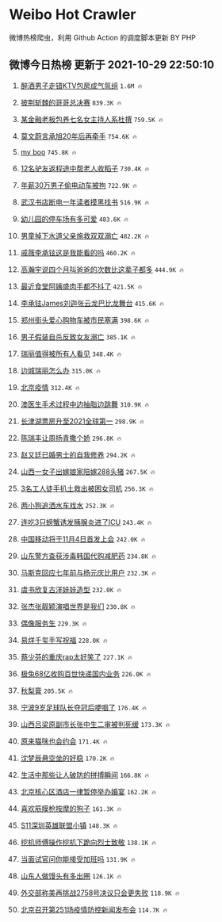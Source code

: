 # Weibo Hot Crawler 



微博热榜爬虫，利用 Github Action 的调度脚本更新 BY PHP 


## 微博今日热榜 更新于 2021-10-29 22:50:10 
1. [醉酒男子走错KTV包房成气氛组](https://s.weibo.com/weibo?q=%23%E9%86%89%E9%85%92%E7%94%B7%E5%AD%90%E8%B5%B0%E9%94%99KTV%E5%8C%85%E6%88%BF%E6%88%90%E6%B0%94%E6%B0%9B%E7%BB%84%23&Refer=top) `1.6M 🔥` 

1. [披荆斩棘的哥哥总决赛](https://s.weibo.com/weibo?q=%23%E6%8A%AB%E8%8D%86%E6%96%A9%E6%A3%98%E7%9A%84%E5%93%A5%E5%93%A5%E6%80%BB%E5%86%B3%E8%B5%9B%23&Refer=top) `839.3K 🔥` 

1. [某金融老板包养七名女主持人系杜撰](https://s.weibo.com/weibo?q=%23%E6%9F%90%E9%87%91%E8%9E%8D%E8%80%81%E6%9D%BF%E5%8C%85%E5%85%BB%E4%B8%83%E5%90%8D%E5%A5%B3%E4%B8%BB%E6%8C%81%E4%BA%BA%E7%B3%BB%E6%9D%9C%E6%92%B0%23&Refer=top) `759.5K 🔥` 

1. [莫文蔚言承旭20年后再牵手](https://s.weibo.com/weibo?q=%23%E8%8E%AB%E6%96%87%E8%94%9A%E8%A8%80%E6%89%BF%E6%97%AD20%E5%B9%B4%E5%90%8E%E5%86%8D%E7%89%B5%E6%89%8B%23&Refer=top) `754.6K 🔥` 

1. [my boo](https://s.weibo.com/weibo?q=my%20boo&Refer=top) `745.8K 🔥` 

1. [12名驴友返程途中帮老人收稻子](https://s.weibo.com/weibo?q=%2312%E5%90%8D%E9%A9%B4%E5%8F%8B%E8%BF%94%E7%A8%8B%E9%80%94%E4%B8%AD%E5%B8%AE%E8%80%81%E4%BA%BA%E6%94%B6%E7%A8%BB%E5%AD%90%23&Refer=top) `730.4K 🔥` 

1. [年薪30万男子偷电动车被拘](https://s.weibo.com/weibo?q=%23%E5%B9%B4%E8%96%AA30%E4%B8%87%E7%94%B7%E5%AD%90%E5%81%B7%E7%94%B5%E5%8A%A8%E8%BD%A6%E8%A2%AB%E6%8B%98%23&Refer=top) `722.9K 🔥` 

1. [武汉书店断电一年读者摸黑找书](https://s.weibo.com/weibo?q=%23%E6%AD%A6%E6%B1%89%E4%B9%A6%E5%BA%97%E6%96%AD%E7%94%B5%E4%B8%80%E5%B9%B4%E8%AF%BB%E8%80%85%E6%91%B8%E9%BB%91%E6%89%BE%E4%B9%A6%23&Refer=top) `516.9K 🔥` 

1. [幼儿园的停车场有多可爱](https://s.weibo.com/weibo?q=%23%E5%B9%BC%E5%84%BF%E5%9B%AD%E7%9A%84%E5%81%9C%E8%BD%A6%E5%9C%BA%E6%9C%89%E5%A4%9A%E5%8F%AF%E7%88%B1%23&Refer=top) `483.6K 🔥` 

1. [男童掉下水道父亲施救双双溺亡](https://s.weibo.com/weibo?q=%23%E7%94%B7%E7%AB%A5%E6%8E%89%E4%B8%8B%E6%B0%B4%E9%81%93%E7%88%B6%E4%BA%B2%E6%96%BD%E6%95%91%E5%8F%8C%E5%8F%8C%E6%BA%BA%E4%BA%A1%23&Refer=top) `482.2K 🔥` 

1. [戚薇李承铉这是我能看的吗](https://s.weibo.com/weibo?q=%E6%88%9A%E8%96%87%E6%9D%8E%E6%89%BF%E9%93%89%E8%BF%99%E6%98%AF%E6%88%91%E8%83%BD%E7%9C%8B%E7%9A%84%E5%90%97&Refer=top) `460.2K 🔥` 

1. [高瀚宇说四个月叫爸爸的次数比这辈子都多](https://s.weibo.com/weibo?q=%23%E9%AB%98%E7%80%9A%E5%AE%87%E8%AF%B4%E5%9B%9B%E4%B8%AA%E6%9C%88%E5%8F%AB%E7%88%B8%E7%88%B8%E7%9A%84%E6%AC%A1%E6%95%B0%E6%AF%94%E8%BF%99%E8%BE%88%E5%AD%90%E9%83%BD%E5%A4%9A%23&Refer=top) `444.9K 🔥` 

1. [最近食堂阿姨盛肉手都不抖了](https://s.weibo.com/weibo?q=%23%E6%9C%80%E8%BF%91%E9%A3%9F%E5%A0%82%E9%98%BF%E5%A7%A8%E7%9B%9B%E8%82%89%E6%89%8B%E9%83%BD%E4%B8%8D%E6%8A%96%E4%BA%86%23&Refer=top) `421.5K 🔥` 

1. [李承铉James刘迦张云龙巴比龙舞台](https://s.weibo.com/weibo?q=%23%E6%9D%8E%E6%89%BF%E9%93%89James%E5%88%98%E8%BF%A6%E5%BC%A0%E4%BA%91%E9%BE%99%E5%B7%B4%E6%AF%94%E9%BE%99%E8%88%9E%E5%8F%B0%23&Refer=top) `415.6K 🔥` 

1. [郑州街头爱心购物车被市民塞满](https://s.weibo.com/weibo?q=%23%E9%83%91%E5%B7%9E%E8%A1%97%E5%A4%B4%E7%88%B1%E5%BF%83%E8%B4%AD%E7%89%A9%E8%BD%A6%E8%A2%AB%E5%B8%82%E6%B0%91%E5%A1%9E%E6%BB%A1%23&Refer=top) `398.6K 🔥` 

1. [男子假装自杀反致女友溺亡](https://s.weibo.com/weibo?q=%23%E7%94%B7%E5%AD%90%E5%81%87%E8%A3%85%E8%87%AA%E6%9D%80%E5%8F%8D%E8%87%B4%E5%A5%B3%E5%8F%8B%E6%BA%BA%E4%BA%A1%23&Refer=top) `385.1K 🔥` 

1. [瑞丽值得被所有人看见](https://s.weibo.com/weibo?q=%23%E7%91%9E%E4%B8%BD%E5%80%BC%E5%BE%97%E8%A2%AB%E6%89%80%E6%9C%89%E4%BA%BA%E7%9C%8B%E8%A7%81%23&Refer=top) `348.4K 🔥` 

1. [边城瑞丽怎么办](https://s.weibo.com/weibo?q=%23%E8%BE%B9%E5%9F%8E%E7%91%9E%E4%B8%BD%E6%80%8E%E4%B9%88%E5%8A%9E%23&Refer=top) `315.0K 🔥` 

1. [北京疫情](https://s.weibo.com/weibo?q=%23%E5%8C%97%E4%BA%AC%E7%96%AB%E6%83%85%23&Refer=top) `312.4K 🔥` 

1. [澳医生手术过程中边抽脂边跳舞](https://s.weibo.com/weibo?q=%23%E6%BE%B3%E5%8C%BB%E7%94%9F%E6%89%8B%E6%9C%AF%E8%BF%87%E7%A8%8B%E4%B8%AD%E8%BE%B9%E6%8A%BD%E8%84%82%E8%BE%B9%E8%B7%B3%E8%88%9E%23&Refer=top) `310.9K 🔥` 

1. [长津湖票房升至2021全球第一](https://s.weibo.com/weibo?q=%23%E9%95%BF%E6%B4%A5%E6%B9%96%E7%A5%A8%E6%88%BF%E5%8D%87%E8%87%B32021%E5%85%A8%E7%90%83%E7%AC%AC%E4%B8%80%23&Refer=top) `298.9K 🔥` 

1. [陈瑞丰让周扬青撒个娇](https://s.weibo.com/weibo?q=%23%E9%99%88%E7%91%9E%E4%B8%B0%E8%AE%A9%E5%91%A8%E6%89%AC%E9%9D%92%E6%92%92%E4%B8%AA%E5%A8%87%23&Refer=top) `296.8K 🔥` 

1. [赵又廷已婚男士的自我修养](https://s.weibo.com/weibo?q=%23%E8%B5%B5%E5%8F%88%E5%BB%B7%E5%B7%B2%E5%A9%9A%E7%94%B7%E5%A3%AB%E7%9A%84%E8%87%AA%E6%88%91%E4%BF%AE%E5%85%BB%23&Refer=top) `294.2K 🔥` 

1. [山西一女子出嫁娘家陪嫁288头猪](https://s.weibo.com/weibo?q=%23%E5%B1%B1%E8%A5%BF%E4%B8%80%E5%A5%B3%E5%AD%90%E5%87%BA%E5%AB%81%E5%A8%98%E5%AE%B6%E9%99%AA%E5%AB%81288%E5%A4%B4%E7%8C%AA%23&Refer=top) `267.5K 🔥` 

1. [3名工人徒手扒土救出被困女司机](https://s.weibo.com/weibo?q=%233%E5%90%8D%E5%B7%A5%E4%BA%BA%E5%BE%92%E6%89%8B%E6%89%92%E5%9C%9F%E6%95%91%E5%87%BA%E8%A2%AB%E5%9B%B0%E5%A5%B3%E5%8F%B8%E6%9C%BA%23&Refer=top) `256.3K 🔥` 

1. [两小狗追洒水车戏水](https://s.weibo.com/weibo?q=%23%E4%B8%A4%E5%B0%8F%E7%8B%97%E8%BF%BD%E6%B4%92%E6%B0%B4%E8%BD%A6%E6%88%8F%E6%B0%B4%23&Refer=top) `252.3K 🔥` 

1. [连吃3只螃蟹诱发胰腺炎进了ICU](https://s.weibo.com/weibo?q=%23%E8%BF%9E%E5%90%833%E5%8F%AA%E8%9E%83%E8%9F%B9%E8%AF%B1%E5%8F%91%E8%83%B0%E8%85%BA%E7%82%8E%E8%BF%9B%E4%BA%86ICU%23&Refer=top) `243.4K 🔥` 

1. [中国移动将于11月4日首发上会](https://s.weibo.com/weibo?q=%23%E4%B8%AD%E5%9B%BD%E7%A7%BB%E5%8A%A8%E5%B0%86%E4%BA%8E11%E6%9C%884%E6%97%A5%E9%A6%96%E5%8F%91%E4%B8%8A%E4%BC%9A%23&Refer=top) `242.0K 🔥` 

1. [山东警方查获涉毒韩国代购减肥药](https://s.weibo.com/weibo?q=%23%E5%B1%B1%E4%B8%9C%E8%AD%A6%E6%96%B9%E6%9F%A5%E8%8E%B7%E6%B6%89%E6%AF%92%E9%9F%A9%E5%9B%BD%E4%BB%A3%E8%B4%AD%E5%87%8F%E8%82%A5%E8%8D%AF%23&Refer=top) `234.8K 🔥` 

1. [马斯克回应七年前与杨元庆比用户](https://s.weibo.com/weibo?q=%23%E9%A9%AC%E6%96%AF%E5%85%8B%E5%9B%9E%E5%BA%94%E4%B8%83%E5%B9%B4%E5%89%8D%E4%B8%8E%E6%9D%A8%E5%85%83%E5%BA%86%E6%AF%94%E7%94%A8%E6%88%B7%23&Refer=top) `232.3K 🔥` 

1. [虞书欣复古洋娃娃造型](https://s.weibo.com/weibo?q=%23%E8%99%9E%E4%B9%A6%E6%AC%A3%E5%A4%8D%E5%8F%A4%E6%B4%8B%E5%A8%83%E5%A8%83%E9%80%A0%E5%9E%8B%23&Refer=top) `232.0K 🔥` 

1. [张杰张靓颖演唱世界是我们](https://s.weibo.com/weibo?q=%23%E5%BC%A0%E6%9D%B0%E5%BC%A0%E9%9D%93%E9%A2%96%E6%BC%94%E5%94%B1%E4%B8%96%E7%95%8C%E6%98%AF%E6%88%91%E4%BB%AC%23&Refer=top) `230.8K 🔥` 

1. [偶像服务生](https://s.weibo.com/weibo?q=%23%E5%81%B6%E5%83%8F%E6%9C%8D%E5%8A%A1%E7%94%9F%23&Refer=top) `229.3K 🔥` 

1. [易烊千玺手写祝福](https://s.weibo.com/weibo?q=%23%E6%98%93%E7%83%8A%E5%8D%83%E7%8E%BA%E6%89%8B%E5%86%99%E7%A5%9D%E7%A6%8F%23&Refer=top) `228.0K 🔥` 

1. [蔡少芬的重庆rap太好笑了](https://s.weibo.com/weibo?q=%23%E8%94%A1%E5%B0%91%E8%8A%AC%E7%9A%84%E9%87%8D%E5%BA%86rap%E5%A4%AA%E5%A5%BD%E7%AC%91%E4%BA%86%23&Refer=top) `227.1K 🔥` 

1. [极兔68亿收购百世快递国内业务](https://s.weibo.com/weibo?q=%23%E6%9E%81%E5%85%9468%E4%BA%BF%E6%94%B6%E8%B4%AD%E7%99%BE%E4%B8%96%E5%BF%AB%E9%80%92%E5%9B%BD%E5%86%85%E4%B8%9A%E5%8A%A1%23&Refer=top) `226.0K 🔥` 

1. [秋梨膏](https://s.weibo.com/weibo?q=%23%E7%A7%8B%E6%A2%A8%E8%86%8F%23&Refer=top) `205.5K 🔥` 

1. [宁波9岁足球队长夺冠后哽咽了](https://s.weibo.com/weibo?q=%23%E5%AE%81%E6%B3%A29%E5%B2%81%E8%B6%B3%E7%90%83%E9%98%9F%E9%95%BF%E5%A4%BA%E5%86%A0%E5%90%8E%E5%93%BD%E5%92%BD%E4%BA%86%23&Refer=top) `176.4K 🔥` 

1. [山西吕梁原副市长张中生二审被判死缓](https://s.weibo.com/weibo?q=%23%E5%B1%B1%E8%A5%BF%E5%90%95%E6%A2%81%E5%8E%9F%E5%89%AF%E5%B8%82%E9%95%BF%E5%BC%A0%E4%B8%AD%E7%94%9F%E4%BA%8C%E5%AE%A1%E8%A2%AB%E5%88%A4%E6%AD%BB%E7%BC%93%23&Refer=top) `173.3K 🔥` 

1. [原来猫咪也会约会](https://s.weibo.com/weibo?q=%23%E5%8E%9F%E6%9D%A5%E7%8C%AB%E5%92%AA%E4%B9%9F%E4%BC%9A%E7%BA%A6%E4%BC%9A%23&Refer=top) `171.4K 🔥` 

1. [沈梦辰悬空坐的好稳](https://s.weibo.com/weibo?q=%23%E6%B2%88%E6%A2%A6%E8%BE%B0%E6%82%AC%E7%A9%BA%E5%9D%90%E7%9A%84%E5%A5%BD%E7%A8%B3%23&Refer=top) `170.2K 🔥` 

1. [生活中那些让人破防的拼搏瞬间](https://s.weibo.com/weibo?q=%23%E7%94%9F%E6%B4%BB%E4%B8%AD%E9%82%A3%E4%BA%9B%E8%AE%A9%E4%BA%BA%E7%A0%B4%E9%98%B2%E7%9A%84%E6%8B%BC%E6%90%8F%E7%9E%AC%E9%97%B4%23&Refer=top) `166.8K 🔥` 

1. [北京核心区酒店一律暂停举办婚宴](https://s.weibo.com/weibo?q=%23%E5%8C%97%E4%BA%AC%E6%A0%B8%E5%BF%83%E5%8C%BA%E9%85%92%E5%BA%97%E4%B8%80%E5%BE%8B%E6%9A%82%E5%81%9C%E4%B8%BE%E5%8A%9E%E5%A9%9A%E5%AE%B4%23&Refer=top) `162.2K 🔥` 

1. [喜欢筋膜枪按摩的狗子](https://s.weibo.com/weibo?q=%E5%96%9C%E6%AC%A2%E7%AD%8B%E8%86%9C%E6%9E%AA%E6%8C%89%E6%91%A9%E7%9A%84%E7%8B%97%E5%AD%90&Refer=top) `161.3K 🔥` 

1. [S11深圳英雄联盟小镇](https://s.weibo.com/weibo?q=%23S11%E6%B7%B1%E5%9C%B3%E8%8B%B1%E9%9B%84%E8%81%94%E7%9B%9F%E5%B0%8F%E9%95%87%23&Refer=top) `148.3K 🔥` 

1. [挖机师傅操作挖机下跪向烈士致敬](https://s.weibo.com/weibo?q=%23%E6%8C%96%E6%9C%BA%E5%B8%88%E5%82%85%E6%93%8D%E4%BD%9C%E6%8C%96%E6%9C%BA%E4%B8%8B%E8%B7%AA%E5%90%91%E7%83%88%E5%A3%AB%E8%87%B4%E6%95%AC%23&Refer=top) `138.1K 🔥` 

1. [当面试官问你能接受加班吗](https://s.weibo.com/weibo?q=%23%E5%BD%93%E9%9D%A2%E8%AF%95%E5%AE%98%E9%97%AE%E4%BD%A0%E8%83%BD%E6%8E%A5%E5%8F%97%E5%8A%A0%E7%8F%AD%E5%90%97%23&Refer=top) `131.9K 🔥` 

1. [山东人做馒头有多出圈](https://s.weibo.com/weibo?q=%23%E5%B1%B1%E4%B8%9C%E4%BA%BA%E5%81%9A%E9%A6%92%E5%A4%B4%E6%9C%89%E5%A4%9A%E5%87%BA%E5%9C%88%23&Refer=top) `126.1K 🔥` 

1. [外交部称美再挑战2758号决议只会更失败](https://s.weibo.com/weibo?q=%23%E5%A4%96%E4%BA%A4%E9%83%A8%E7%A7%B0%E7%BE%8E%E5%86%8D%E6%8C%91%E6%88%982758%E5%8F%B7%E5%86%B3%E8%AE%AE%E5%8F%AA%E4%BC%9A%E6%9B%B4%E5%A4%B1%E8%B4%A5%23&Refer=top) `118.9K 🔥` 

1. [北京召开第251场疫情防控新闻发布会](https://s.weibo.com/weibo?q=%23%E5%8C%97%E4%BA%AC%E5%8F%AC%E5%BC%80%E7%AC%AC251%E5%9C%BA%E7%96%AB%E6%83%85%E9%98%B2%E6%8E%A7%E6%96%B0%E9%97%BB%E5%8F%91%E5%B8%83%E4%BC%9A%23&Refer=top) `114.7K 🔥` 

